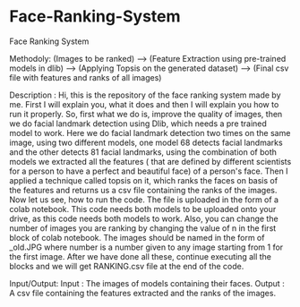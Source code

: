 # Face-Ranking-System
Face Ranking System

Methodoly:
(Images to be ranked) --> (Feature Extraction using pre-trained models in dlib) --> (Applying Topsis on the generated dataset) --> (Final csv file with features and ranks of all images)

Description :
Hi, this is the repository of the face ranking system made by me. First I will explain you, what it does and then I will explain you how to run it properly. So, first what we do is, improve the quality of images, then we do facial landmark detection using Dlib, which needs a pre trained model to work. Here we do facial landmark detection two times on the same image, using two different models, one model 68 detects facial landmarks and the other detects 81 facial landmarks, using the combination of both models we extracted all the features ( that are defined by different scientists for a person to have a perfect and beautiful face) of a person's face. Then I applied a technique called topsis on it, which ranks the faces on basis of the features and returns us a csv file containing the ranks of the images.
Now let us see, how to run the code. The file is uploaded in the form of a colab notebook. This code needs both models to be uploaded onto your drive, as this code needs both models to work. Also, you can change the number of images you are ranking by changing the value of n in the first block of colab notebook. The images should be named in the form of <number>_old.JPG where number is a number given to any image starting from 1 for the first image. After we have done all these, continue executing all the blocks and we will get RANKING.csv file at the end of the code.
  
  Input/Output:
  Input : The images of models containing their faces.
  Output : A csv file containing the features extracted and the ranks of the images.
  
